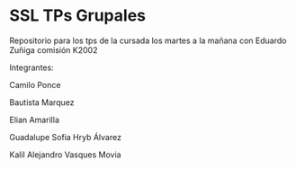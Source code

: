 # SSL TPs Grupales

Repositorio para los tps de la cursada los martes a la mañana con Eduardo Zuñiga comisión K2002

Integrantes:

Camilo Ponce

Bautista Marquez

Elian Amarilla

Guadalupe Sofia Hryb Álvarez

Kalil Alejandro Vasques Movia



